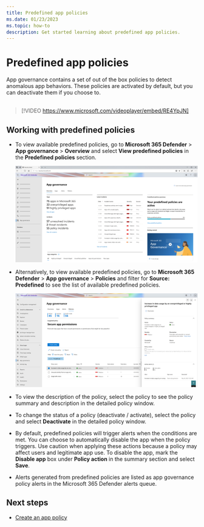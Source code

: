 ```yaml
---
title: Predefined app policies
ms.date: 01/23/2023
ms.topic: how-to
description: Get started learning about predefined app policies.
---
```


# Predefined app policies

App governance contains a set of out of the box policies to detect anomalous app behaviors. These policies are activated by default, but you can deactivate them if you choose to.<br>
<br>

> [!VIDEO https://www.microsoft.com/videoplayer/embed/RE4YpJN]

## Working with predefined policies

- To view available predefined policies, go to **Microsoft 365 Defender** > **App governance** > **Overview** and select **View predefined policies** in the **Predefined policies** section.  

    ![View predefined policies.](media/app-governance/predefined-policies.png)

- Alternatively, to view available predefined policies, go to **Microsoft 365 Defender** > **App governance** > **Policies**  and filter for **Source: Predefined** to see the list of available predefined policies.

    ![Filter for predefined policies.](media/app-governance/source-predefined.png)

- To view the description of the policy, select the policy to see the policy summary and description in the detailed policy window.
- To change the status of a policy (deactivate / activate), select the policy and select **Deactivate** in the detailed policy window.
- By default, predefined policies will trigger alerts when the conditions are met. You can choose to automatically disable the app when the policy triggers. Use caution when applying these actions because a policy may affect users and legitimate app use. To disable the app, mark the **Disable app** box under **Policy action** in the summary section and select **Save**.
- Alerts generated from predefined policies are listed as app governance policy alerts in the Microsoft 365 Defender alerts queue.

## Next steps

- [Create an app policy](app-governance-app-policies-create.md)
